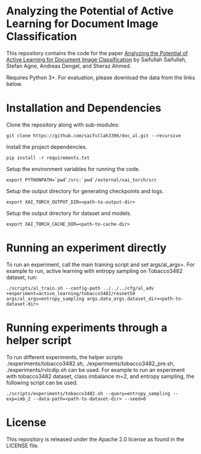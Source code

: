 # Analyzing the Potential of Active Learning for Document Image Classification
This repository contains the code for the paper [Analyzing the Potential of Active Learning for Document Image Classification](To-be-added) by Saifullah Saifullah, Stefan Agne, Andreas Dengel, and Sheraz Ahmed.

Requires Python 3+. For evaluation, please download the data from the links below.

# Installation and Dependencies
Clone the repository along with sub-modules:
```
git clone https://github.com/saifullah3396/doc_al.git --recursive
```

Install the project dependencies.
```
pip install -r requirements.txt
```

Setup the environment variables for running the code.
```
export PYTHONPATH=`pwd`/src:`pwd`/external/xai_torch/src
```
Setup the output directory for generating checkpoints and logs.
```
export XAI_TORCH_OUTPUT_DIR=<path-to-output-dir>
```
Setup the output directory for dataset and models.
```
export XAI_TORCH_CACHE_DIR=<path-to-cache-dir>
```

# Running an experiment directly
To run an experiment, call the main training script and set args/al_args=<active-learning-config>. For example to run, active learning with entropy sampling on Tobacco3482 dataset, run:
```
./scripts/al_train.sh --config-path ../../../cfg/al_adv +experiment=active_learning/tobacco3482/resnet50 args/al_args=entropy_sampling args.data_args.dataset_dir=<path-to-dataset-dir>
```

# Running experiments through a helper script
To run different experiments, the helper scripts ./experiments/tobacco3482.sh, ./experiments/tobacco3482_pre.sh, ./experiments/rvlcdip.sh can be used. For example to run an experiment with tobacco3482 dataset, class imbalance m=2, and entropy sampling, the following script can be used.
```
./scripts/experiments/tobacco3482.sh --query=entropy_sampling --exp=imb_2 --data-path=<path-to-dataset-dir> --seed=0
```

# License
This repository is released under the Apache 2.0 license as found in the LICENSE file.

